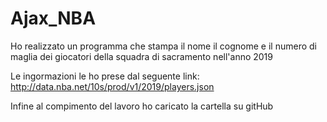 # Ajax_NBA
Ho realizzato un programma che stampa il nome il cognome e il numero di maglia dei giocatori della squadra di sacramento nell'anno 2019

Le ingormazioni le ho prese dal seguente link: http://data.nba.net/10s/prod/v1/2019/players.json

Infine al compimento del lavoro ho caricato  la cartella  su gitHub
